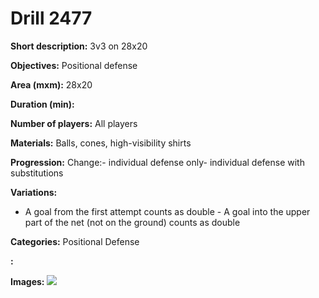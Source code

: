 # Drill 2477

**Short description:**
3v3 on 28x20

**Objectives:**
Positional defense

**Area (mxm):**
28x20

**Duration (min):**


**Number of players:**
All players

**Materials:**
Balls, cones, high-visibility shirts

**Progression:**
Change:- individual defense only- individual defense with substitutions

**Variations:**
- A goal from the first attempt counts as double - A goal into the upper part of the net (not on the ground) counts as double

**Categories:**
Positional Defense

**:**


**Images:**
![](https://www.coachingfutsal.com/\images\cacb2b0b-5491-4923-8190-326bbb57cd53_bd-001.png)

